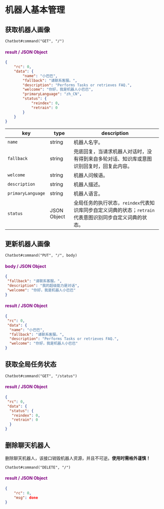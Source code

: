 # 机器人基本管理

## 获取机器人画像

```API
Chatbot#command("GET", "/")
```

<h4><font color="purple">result / JSON Object</font></h4>

```JSON
{
    "rc": 0,
    "data": {
        "name": "小巴巴",
        "fallback": "请联系客服。",
        "description": "Performs Tasks or retrieves FAQ.",
        "welcome": "你好，我是机器人小巴巴",
        "primaryLanguage": "zh_CN",
        "status": {
            "reindex": 0,
            "retrain": 0
        }
    }
}
```

| key               | type        | description                                                                                              |
| ----------------- | ----------- | -------------------------------------------------------------------------------------------------------- |
| `name`            | string      | 机器人名字。                                                                                             |
| `fallback`        | string      | 兜底回复，当请求机器人对话时，没有得到来自多轮对话、知识库或意图识别回复时，回复此内容。                 |
| `welcome`         | string      | 机器人问候语。                                                                                           |
| `description`     | string      | 机器人描述。                                                                                             |
| `primaryLanguage` | string      | 机器人语言。                                                                                             |
| `status`          | JSON Object | 全局任务的执行状态，`reindex`代表知识库同步自定义词典的状态；`retrain`代表意图识别同步自定义词典的状态。 |

## 更新机器人画像

```API
Chatbot#command("PUT", "/", body)
```

<h4><font color="purple">body / JSON Object</font></h4>

```JSON
{
 "fallback": "请联系客服。",
 "description": "我的超级能力是对话",
 "welcome": "你好，我是机器人小巴巴"
}
```

<h4><font color="purple">result / JSON Object</font></h4>

```JSON
{
 "rc": 0,
 "data": {
  "name": "小巴巴",
  "fallback": "请联系客服。",
  "description": "Performs Tasks or retrieves FAQ.",
  "welcome": "你好，我是机器人小巴巴"
}
```

## 获取全局任务状态

```API
Chatbot#command("GET", "/status")
```

<h4><font color="purple">result / JSON Object</font></h4>

```JSON
{
 "rc": 0,
 "data": {
  "status": {
   "reindex": 0,
   "retrain": 0
  }
}
```

## 删除聊天机器人

删除聊天机器人，该接口销毁机器人资源，并且不可逆。**使用时需格外谨慎！**

```API
Chatbot#command("DELETE", "/")
```

<h4><font color="purple">result / JSON Object</font></h4>

```JSON
{
    "rc": 0,
    "msg": done
}
```

